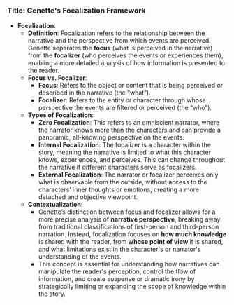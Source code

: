 ### Title: **Genette's Focalization Framework**

- **Focalization**:
  - **Definition**: Focalization refers to the relationship between the narrative and the perspective from which events are perceived. Genette separates the **focus** (what is perceived in the narrative) from the **focalizer** (who perceives the events or experiences them), enabling a more detailed analysis of how information is presented to the reader.
  - **Focus vs. Focalizer**:
    - **Focus**: Refers to the object or content that is being perceived or described in the narrative (the “what”).
    - **Focalizer**: Refers to the entity or character through whose perspective the events are filtered or perceived (the “who”).
  - **Types of Focalization**:
    - **Zero Focalization**: This refers to an omniscient narrator, where the narrator knows more than the characters and can provide a panoramic, all-knowing perspective on the events.
    - **Internal Focalization**: The focalizer is a character within the story, meaning the narrative is limited to what this character knows, experiences, and perceives. This can change throughout the narrative if different characters serve as focalizers.
    - **External Focalization**: The narrator or focalizer perceives only what is observable from the outside, without access to the characters’ inner thoughts or emotions, creating a more detached and objective viewpoint.
  - **Contextualization**:
    - Genette’s distinction between focus and focalizer allows for a more precise analysis of **narrative perspective**, breaking away from traditional classifications of first-person and third-person narration. Instead, focalization focuses on **how much knowledge** is shared with the reader, from **whose point of view** it is shared, and what limitations exist in the character's or narrator's understanding of the events.
    - This concept is essential for understanding how narratives can manipulate the reader's perception, control the flow of information, and create suspense or dramatic irony by strategically limiting or expanding the scope of knowledge within the story.